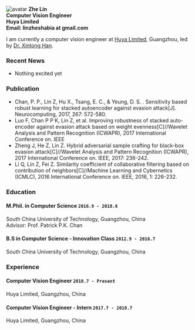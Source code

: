 ![avatar](https://raw.githubusercontent.com/zheLim/zhelin/master/image/me/m1.jpg)
**Zhe Lin**<br>
**Computer Vision Engineer**<br>
**Huya Limited**<br>
**Email: linzheshabia at gmail.com**<br>

I am currently a computer vision engineer at [Huya Limited](http://ir.huya.com), Guangzhou, led by [Dr. Xintong Han](http://users.umiacs.umd.edu/~xintong/).
### Recent News
+ Nothing excited yet

### Publication
+ Chan, P. P., Lin Z, Hu X., Tsang, E. C., & Yeung, D. S. . Sensitivity based robust learning for stacked autoencoder against evasion attack[J]. Neurocomputing, 2017, 267: 572-580.
+ Luo F, Chan P P K, Lin Z, et al. Improving robustness of stacked auto-encoder against evasion attack based on weight evenness[C]//Wavelet Analysis and Pattern Recognition (ICWAPR), 2017 International Conference on. IEEE
+ Zheng J, He Z, Lin Z. Hybrid adversarial sample crafting for black-box evasion attack[C]//Wavelet Analysis and Pattern Recognition (ICWAPR), 2017 International Conference on. IEEE, 2017: 236-242.
+ Li Q, Lin Z, Fei Z. Similarity coefficient of collaborative filtering based on contribution of neighbors[C]//Machine Learning and Cybernetics (ICMLC), 2016 International Conference on. IEEE, 2016, 1: 226-232.

### Education
#### M.Phil. in Computer Science `2016.9 - 2018.6`
South China University of Technology, Guangzhou, China <br>
Advisor: Prof. Patrick P.K. Chan

#### B.S in Computer Science - Innovation Class `2012.9 - 2016.7`
South China University of Technology, Guangzhou, China <br>


### Experience
#### Computer Vision Engineer `2018.7 - Present`
Huya Limited, Guangzhou, China

#### Computer Vision Engineer - Intern `2017.7 - 2018.7`
Huya Limited, Guangzhou, China


